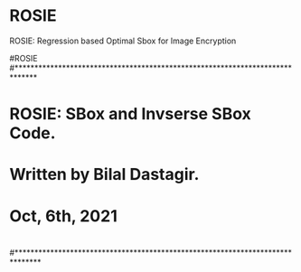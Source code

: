 # ROSIE
ROSIE: Regression based Optimal Sbox for Image Encryption

#ROSIE
#*****************************************************************************
#
#                            ROSIE: SBox and Invserse SBox Code.
#                             Written  by Bilal Dastagir.
#                                Oct, 6th, 2021
#
#******************************************************************************

